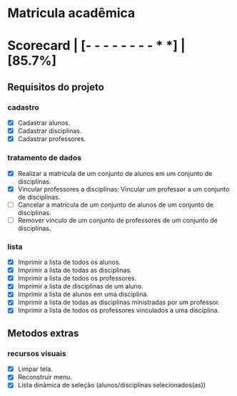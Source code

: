 # Matricula acadêmica
# Scorecard | [- - - - - - - - * *] | [85.7%]

## Requisitos do projeto

### cadastro

- [x] Cadastrar alunos.
- [x] Cadastrar disciplinas.
- [x] Cadastrar professores.

### tratamento de dados

- [x] Realizar a matrícula de  um conjunto de alunos em um conjunto de disciplinas.
- [x] Vincular professores a disciplinas:  Vincular um professor a um conjunto de disciplinas.
- [ ] Cancelar a matrícula de um conjunto de alunos de um conjunto de disciplinas.
- [ ] Remover vínculo de um conjunto de professores de um conjunto de disciplinas.

### lista

- [x] Imprimir a lista de todos os alunos.
- [x] Imprimir a lista de todas as disciplinas.
- [x] Imprimir a lista de todos os professores.
- [x] Imprimir a lista de disciplinas de um aluno.
- [x] Imprimir a lista de alunos em uma disciplina.
- [x] Imprimir a lista de todas as disciplinas ministradas por um professor.
- [x] Imprimir a lista de todos os professores vinculados a uma disciplina.

## Metodos extras

### recursos visuais

- [x] Limpar tela.
- [x] Reconstruir menu.
- [x] Lista dinâmica de seleção (alunos/disciplinas selecionados(as))
